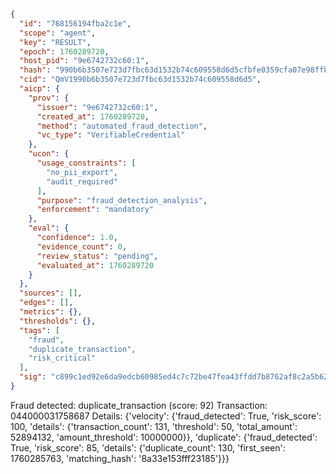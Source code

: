 ```json
{
  "id": "768156194fba2c1e",
  "scope": "agent",
  "key": "RESULT",
  "epoch": 1760289720,
  "host_pid": "9e6742732c60:1",
  "hash": "990b6b3507e723d7fbc63d1532b74c609558d6d5cfbfe0359cfa07e98ffb21bc",
  "cid": "QmV1990b6b3507e723d7fbc63d1532b74c609558d6d5",
  "aicp": {
    "prov": {
      "issuer": "9e6742732c60:1",
      "created_at": 1760289720,
      "method": "automated_fraud_detection",
      "vc_type": "VerifiableCredential"
    },
    "ucon": {
      "usage_constraints": [
        "no_pii_export",
        "audit_required"
      ],
      "purpose": "fraud_detection_analysis",
      "enforcement": "mandatory"
    },
    "eval": {
      "confidence": 1.0,
      "evidence_count": 0,
      "review_status": "pending",
      "evaluated_at": 1760289720
    }
  },
  "sources": [],
  "edges": [],
  "metrics": {},
  "thresholds": {},
  "tags": [
    "fraud",
    "duplicate_transaction",
    "risk_critical"
  ],
  "sig": "c899c1ed92e6da9edcb60985ed4c7c72be47fea43ffdd7b8762af8c2a5b626e6"
}
```

Fraud detected: duplicate_transaction (score: 92)
Transaction: 044000031758687
Details: {'velocity': {'fraud_detected': True, 'risk_score': 100, 'details': {'transaction_count': 131, 'threshold': 50, 'total_amount': 52894132, 'amount_threshold': 10000000}}, 'duplicate': {'fraud_detected': True, 'risk_score': 85, 'details': {'duplicate_count': 130, 'first_seen': 1760285763, 'matching_hash': '8a33e153fff23185'}}}